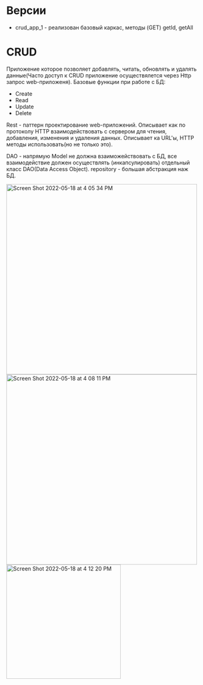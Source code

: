 # Версии
- crud_app_1 - реализован базовый каркас, методы (GET) getId, getAll
# CRUD
Приложение которое позволяет добавлять, читать, обновлять и удалять данные(Часто доступ к CRUD приложение осуществялется через Http запрос web-приложеня).
Базовые функции при работе с БД: 
- Create
- Read
- Update
- Delete

Rest - паттерн проектирование web-приложений. Описывает как по протоколу HTTP взаимодействовать с сервером для чтения, добавления, изменения и удаления данных. Описывает ка URL'ы, HTTP методы использовать(но не только это).

DAO - напрямую Model не должна взаиможействовать с БД, все взаимодействие должен осуществлять (инкапсулировать) отдельный класс DAO(Data Access Object).
repository - большая абстракция наж БД.

<img width="500" alt="Screen Shot 2022-05-18 at 4 05 34 PM" src="https://user-images.githubusercontent.com/92088165/169045880-70a593fa-7f84-416f-b91e-66045117810e.png">
<img width="500" alt="Screen Shot 2022-05-18 at 4 08 11 PM" src="https://user-images.githubusercontent.com/92088165/169046027-0c4040a5-481c-475c-9822-bb70c0aaa910.png">
<img width="300" alt="Screen Shot 2022-05-18 at 4 12 20 PM" src="https://user-images.githubusercontent.com/92088165/169046853-3cfe9a83-ffb9-4dc9-92f2-eee704b1533b.png">
